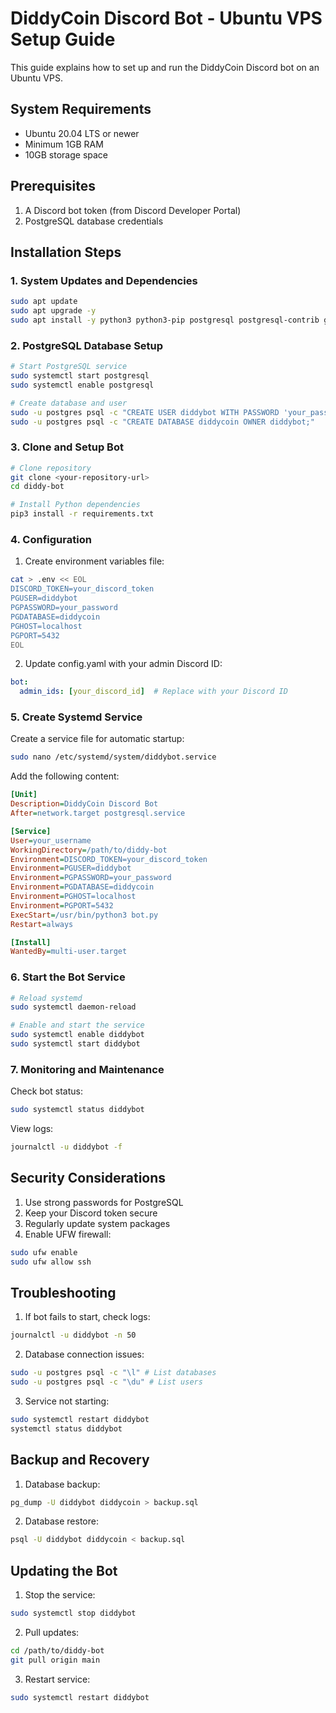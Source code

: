 # DiddyCoin Discord Bot - Ubuntu VPS Setup Guide

This guide explains how to set up and run the DiddyCoin Discord bot on an Ubuntu VPS.

## System Requirements

- Ubuntu 20.04 LTS or newer
- Minimum 1GB RAM
- 10GB storage space

## Prerequisites

1. A Discord bot token (from Discord Developer Portal)
2. PostgreSQL database credentials

## Installation Steps

### 1. System Updates and Dependencies

```bash
sudo apt update
sudo apt upgrade -y
sudo apt install -y python3 python3-pip postgresql postgresql-contrib git
```

### 2. PostgreSQL Database Setup

```bash
# Start PostgreSQL service
sudo systemctl start postgresql
sudo systemctl enable postgresql

# Create database and user
sudo -u postgres psql -c "CREATE USER diddybot WITH PASSWORD 'your_password';"
sudo -u postgres psql -c "CREATE DATABASE diddycoin OWNER diddybot;"
```

### 3. Clone and Setup Bot

```bash
# Clone repository
git clone <your-repository-url>
cd diddy-bot

# Install Python dependencies
pip3 install -r requirements.txt
```

### 4. Configuration

1. Create environment variables file:
```bash
cat > .env << EOL
DISCORD_TOKEN=your_discord_token
PGUSER=diddybot
PGPASSWORD=your_password
PGDATABASE=diddycoin
PGHOST=localhost
PGPORT=5432
EOL
```

2. Update config.yaml with your admin Discord ID:
```yaml
bot:
  admin_ids: [your_discord_id]  # Replace with your Discord ID
```

### 5. Create Systemd Service

Create a service file for automatic startup:

```bash
sudo nano /etc/systemd/system/diddybot.service
```

Add the following content:

```ini
[Unit]
Description=DiddyCoin Discord Bot
After=network.target postgresql.service

[Service]
User=your_username
WorkingDirectory=/path/to/diddy-bot
Environment=DISCORD_TOKEN=your_discord_token
Environment=PGUSER=diddybot
Environment=PGPASSWORD=your_password
Environment=PGDATABASE=diddycoin
Environment=PGHOST=localhost
Environment=PGPORT=5432
ExecStart=/usr/bin/python3 bot.py
Restart=always

[Install]
WantedBy=multi-user.target
```

### 6. Start the Bot Service

```bash
# Reload systemd
sudo systemctl daemon-reload

# Enable and start the service
sudo systemctl enable diddybot
sudo systemctl start diddybot
```

### 7. Monitoring and Maintenance

Check bot status:
```bash
sudo systemctl status diddybot
```

View logs:
```bash
journalctl -u diddybot -f
```

## Security Considerations

1. Use strong passwords for PostgreSQL
2. Keep your Discord token secure
3. Regularly update system packages
4. Enable UFW firewall:
```bash
sudo ufw enable
sudo ufw allow ssh
```

## Troubleshooting

1. If bot fails to start, check logs:
```bash
journalctl -u diddybot -n 50
```

2. Database connection issues:
```bash
sudo -u postgres psql -c "\l" # List databases
sudo -u postgres psql -c "\du" # List users
```

3. Service not starting:
```bash
sudo systemctl restart diddybot
systemctl status diddybot
```

## Backup and Recovery

1. Database backup:
```bash
pg_dump -U diddybot diddycoin > backup.sql
```

2. Database restore:
```bash
psql -U diddybot diddycoin < backup.sql
```

## Updating the Bot

1. Stop the service:
```bash
sudo systemctl stop diddybot
```

2. Pull updates:
```bash
cd /path/to/diddy-bot
git pull origin main
```

3. Restart service:
```bash
sudo systemctl restart diddybot
```
